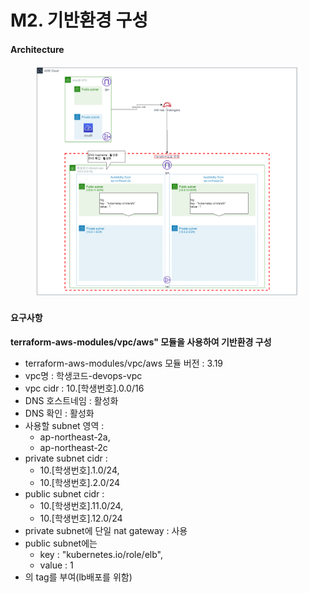 # M2. 기반환경 구성​

#### Architecture​

<figure><img src="../.gitbook/assets/image (4) (1).png" alt=""><figcaption></figcaption></figure>

#### 요구사항

**terraform-aws-modules/vpc/aws" 모듈을 사용하여 기반환경 구성**

* terraform-aws-modules/vpc/aws 모듈 버전 : 3.19&#x20;
* vpc명 : 학생코드-devops-vpc&#x20;
* vpc cidr : 10.\[학생번호].0.0/16&#x20;
* DNS 호스트네임 : 활성화&#x20;
* DNS 확인 : 활성화&#x20;
* 사용할 subnet 영역 :&#x20;
  * ap-northeast-2a,&#x20;
  * ap-northeast-2c&#x20;
* private subnet cidr :&#x20;
  * 10.\[학생번호].1.0/24,&#x20;
  * 10.\[학생번호].2.0/24&#x20;
* public subnet cidr :&#x20;
  * 10.\[학생번호].11.0/24,&#x20;
  * 10.\[학생번호].12.0/24&#x20;
* private subnet에 단일 nat gateway : 사용&#x20;
* public subnet에는&#x20;
  * key : "kubernetes.io/role/elb",&#x20;
  * value : 1&#x20;
* 의 tag를 부여(lb배포를 위함)

